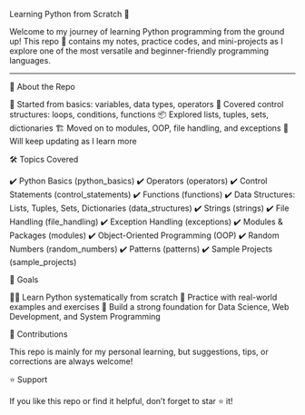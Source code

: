 Learning Python from Scratch 🐍

Welcome to my journey of learning Python programming from the ground up!
This repo 📂 contains my notes, practice codes, and mini-projects as I explore one of the most versatile and beginner-friendly programming languages.
____________________________________________________________________________________________________________________________________________________________________________________________________________________
📖 About the Repo


🌱 Started from basics: variables, data types, operators
🔄 Covered control structures: loops, conditions, functions
📦 Explored lists, tuples, sets, dictionaries
🏗️ Moved on to modules, OOP, file handling, and exceptions
🚧 Will keep updating as I learn more

🛠️ Topics Covered

✔️ Python Basics (python_basics)
✔️ Operators (operators)
✔️ Control Statements (control_statements)
✔️ Functions (functions)
✔️ Data Structures: Lists, Tuples, Sets, Dictionaries (data_structures)
✔️ Strings (strings)
✔️ File Handling (file_handling)
✔️ Exception Handling (exceptions)
✔️ Modules & Packages (modules)
✔️ Object-Oriented Programming (OOP)
✔️ Random Numbers (random_numbers)
✔️ Patterns (patterns)
✔️ Sample Projects (sample_projects)

🎯 Goals

🧑‍💻 Learn Python systematically from scratch
📝 Practice with real-world examples and exercises
🚀 Build a strong foundation for Data Science, Web Development, and System Programming

🤝 Contributions

This repo is mainly for my personal learning, but suggestions, tips, or corrections are always welcome!

⭐ Support

If you like this repo or find it helpful, don’t forget to star ⭐ it!

